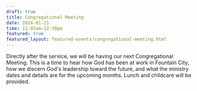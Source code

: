 ```yaml
---
draft: true
title: Congregational Meeting
date: 2024-01-21
time: 11:45am–12:30pm
featured: true
featured_layout: featured-events/congregational-meeting.html
---
```

Directly after the service, we will be having our next Congregational Meeting. This is a time to hear how God has been at work in Fountain City, how we discern God's leadership toward the future, and what the ministry dates and details are for the upcoming months. Lunch and childcare will be provided.
